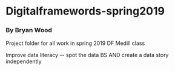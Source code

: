 # Digitalframewords-spring2019
### By Bryan Wood

Project folder for all work in spring 2019 DF Medill class

Improve data literacy -- spot the data BS AND create a data story independently
